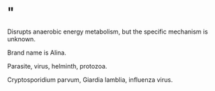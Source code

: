 # "

Disrupts anaerobic energy metabolism, but the specific mechanism is unknown.

Brand name is Alina.

Parasite, virus, helminth, protozoa.

Cryptosporidium parvum, Giardia lamblia, influenza virus.
